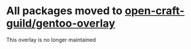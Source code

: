 # All packages moved to [open-craft-guild/gentoo-overlay](https://github.com/open-craft-guild/gentoo-overlay)

This overlay is no longer maintained
